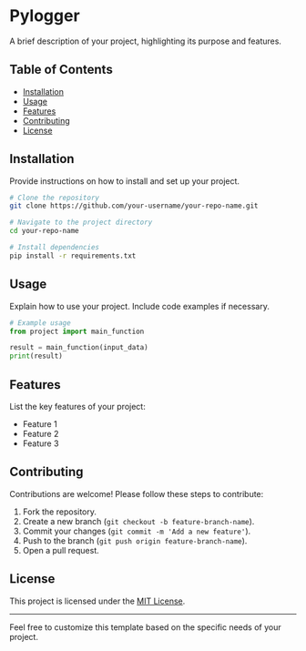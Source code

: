 # Pylogger

A brief description of your project, highlighting its purpose and features.

## Table of Contents

- [Installation](#installation)
- [Usage](#usage)
- [Features](#features)
- [Contributing](#contributing)
- [License](#license)

## Installation

Provide instructions on how to install and set up your project.

```bash
# Clone the repository
git clone https://github.com/your-username/your-repo-name.git

# Navigate to the project directory
cd your-repo-name

# Install dependencies
pip install -r requirements.txt
```

## Usage

Explain how to use your project. Include code examples if necessary.

```python
# Example usage
from project import main_function

result = main_function(input_data)
print(result)
```

## Features

List the key features of your project:

- Feature 1
- Feature 2
- Feature 3

## Contributing

Contributions are welcome! Please follow these steps to contribute:

1. Fork the repository.
2. Create a new branch (`git checkout -b feature-branch-name`).
3. Commit your changes (`git commit -m 'Add a new feature'`).
4. Push to the branch (`git push origin feature-branch-name`).
5. Open a pull request.

## License

This project is licensed under the [MIT License](LICENSE).

---

Feel free to customize this template based on the specific needs of your project.
